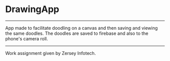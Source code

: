 # DrawingApp
---
App made to facilitate doodling on a canvas and then saving and viewing the same doodles.
The doodles are saved to firebase and also to the phone's camera roll.



---
Work assignment given by Zersey Infotech.

